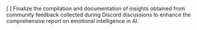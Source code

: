 [ ] Finalize the compilation and documentation of insights obtained from community feedback collected during Discord discussions to enhance the comprehensive report on emotional intelligence in AI.